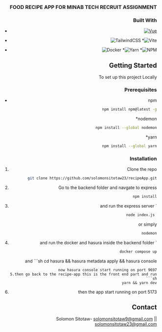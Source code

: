 <br />
<div align="right">
  <h3 align="right">FOOD RECIPE APP FOR MINAB TECH RECRUIT ASSIGNMENT</h3>

### Built With

* [![Vue][Vue.js]][Vue-url]


* ![TailwindCSS](https://img.shields.io/badge/tailwindcss-%2338B2AC.svg?style=for-the-badge&logo=tailwind-css&logoColor=white)
*![Vite](https://img.shields.io/badge/vite-%23646CFF.svg?style=for-the-badge&logo=vite&logoColor=white)
* ![Docker](https://img.shields.io/badge/docker-%230db7ed.svg?style=for-the-badge&logo=docker&logoColor=white)
*![Yarn](https://img.shields.io/badge/yarn-%232C8EBB.svg?style=for-the-badge&logo=yarn&logoColor=white)
*![NPM](https://img.shields.io/badge/NPM-%23000000.svg?style=for-the-badge&logo=npm&logoColor=white)





<!-- GETTING STARTED -->
## Getting Started

To set up this project Locally

### Prerequisites
* npm
  ```sh
  npm install npm@latest -g
  ```
 *nodemon
   ```sh
  npm install --global nodemon
  ```
  *yarn
  ```sh
  npm install --global yarn
  ```

### Installation




1. Clone the repo
   ```sh
   git clone https://github.com/solomonsitotaw23/recipeApp.git
   ```
2. Go to the backend folder and navgate to express
   ```sh
   npm install
   ```
3. and run the express server  `
   ```sh
   node index.js 
   ```
   or simply
     ```sh
   nodemon
   ```
4.  and run the docker and hasura inside the backend folder  `
   ```sh
  docker compose up
   ```
   and
     ```sh
 cd hasura && hasura metadata apply && hasura console
   ```
 now hasura console start running on port 9697
5.then go back to the recipe-app this is the front end part and run
     ```sh
     yarn && yarn dev
   ```
6. then the app start running on port 5173


<!-- CONTACT -->
## Contact

Solomon Sitotaw-  solomonsitotaw9@gmail.com || solomonsitotaw23@gmail.com






[Vue.js]: https://img.shields.io/badge/Vue.js-35495E?style=for-the-badge&logo=vuedotjs&logoColor=4FC08D
[Vue-url]: https://vuejs.org/
